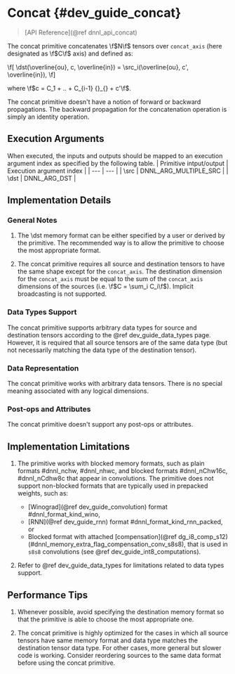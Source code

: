Concat {#dev_guide_concat}
==========================

>
> [API Reference](@ref dnnl_api_concat)
>

The concat primitive concatenates \f$N\f$ tensors over `concat_axis` (here
designated as \f$C\f$ axis) and defined as:

\f[
    \dst(\overline{ou}, c, \overline{in}) =
        \src_i(\overline{ou}, c', \overline{in}),
\f]

where \f$c = C_1 + .. + C_{i-1} {}_{} + c'\f$.

The concat primitive doesn't have a notion of forward or backward propagations.
The backward propagation for the concatenation operation is simply an identity
operation.

## Execution Arguments
When executed, the inputs and outputs should be mapped to an execution argument index as specified by the following table.
| Primitive intput/output | Execution argument index |
| ---                     | ---                      |
| \src                    | DNNL_ARG_MULTIPLE_SRC    |
| \dst                    | DNNL_ARG_DST             |

## Implementation Details

### General Notes

1. The \dst memory format can be either specified by a user or derived by
   the primitive. The recommended way is to allow the primitive to choose the
   most appropriate format.

2. The concat primitive requires all source and destination tensors to have the
   same shape except for the `concat_axis`. The destination dimension for the
   `concat_axis` must be equal to the sum of the `concat_axis` dimensions of
   the sources (i.e. \f$C = \sum_i C_i\f$).
   Implicit broadcasting is not supported.

### Data Types Support

The concat primitive supports arbitrary data types for source and destination
tensors according to the @ref dev_guide_data_types page. However, it is
required that all source tensors are of the same data type (but not necessarily
matching the data type of the destination tensor).

### Data Representation

The concat primitive works with arbitrary data tensors. There is no special
meaning associated with any logical dimensions.

### Post-ops and Attributes

The concat primitive doesn't support any post-ops or attributes.


## Implementation Limitations

1. The primitive works with blocked memory formats, such as plain formats
   #dnnl_nchw, #dnnl_nhwc, and blocked formats #dnnl_nChw16c, #dnnl_nCdhw8c that
   appear in convolutions. The primitive does not support non-blocked formats
   that are typically used in prepacked weights, such as:
   - [Winograd](@ref dev_guide_convolution) format #dnnl_format_kind_wino,
   - [RNN](@ref dev_guide_rnn) format #dnnl_format_kind_rnn_packed, or
   - Blocked format with attached [compensation](@ref dg_i8_comp_s12)
     (#dnnl_memory_extra_flag_compensation_conv_s8s8),
     that is used in `s8s8` convolutions (see @ref dev_guide_int8_computations).

2. Refer to @ref dev_guide_data_types for limitations related to data types
   support.


## Performance Tips

1. Whenever possible, avoid specifying the destination memory format so that the
   primitive is able to choose the most appropriate one.

2. The concat primitive is highly optimized for the cases in which all source
   tensors have same memory format and data type matches the destination tensor
   data type. For other cases, more general but slower code is working.
   Consider reordering sources to the same data format before using the concat
   primitive.

